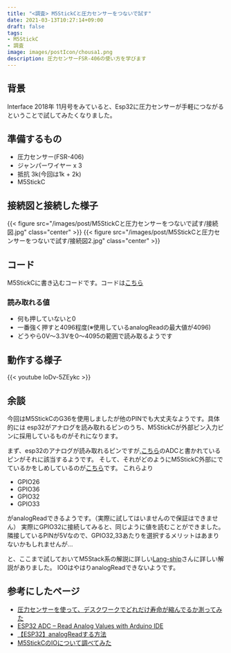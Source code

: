```yaml
---
title: "<調査> M5StickCと圧力センサーをつないで試す"
date: 2021-03-13T10:27:14+09:00
draft: false
tags:
- M5StickC
- 調査
image: images/postIcon/chousa1.png
description: 圧力センサーFSR-406の使い方を学びます
---
```


## 背景

Interface 2018年 11月号をみていると、Esp32に圧力センサーが手軽につながるということで試してみたくなりました。

## 準備するもの

* 圧力センサー(FSR-406)
* ジャンパーワイヤー x 3
* 抵抗 3k(今回は1k + 2k)
* M5StickC

## 接続図と接続した様子

{{< figure src="/images/post/M5StickCと圧力センサーをつないで試す/接続図.jpg" class="center" >}}
{{< figure src="/images/post/M5StickCと圧力センサーをつないで試す/接続図2.jpg" class="center" >}}

## コード

M5StickCに書き込むコードです。コードは[こちら](https://github.com/mametarou967/ForceSensing)

### 読み取れる値

* 何も押していないと0
* 一番強く押すと4096程度(※使用しているanalogReadの最大値が4096)
* どうやら0V～3.3Vを0～4095の範囲で読み取るようです

## 動作する様子

{{< youtube IoDv-5ZEykc >}}

## 余談

今回はM5StickCのG36を使用しましたが他のPINでも大丈夫なようです。具体的には
esp32がアナログを読み取れるピンのうち、M5StickCが外部ピン入力ピンに採用しているものがそれになります。

まず、esp32のアナログが読み取れるピンですが,[こちら](https://i0.wp.com/randomnerdtutorials.com/wp-content/uploads/2019/05/adc-pins-esp32-f.jpg?w=700&quality=100&strip=all&ssl=1)のADCと書かれているピンがそれに該当するようです。
そして、それがどのようにM5StickC外部にでているかをしめしているのが[こちら](https://docs.m5stack.com/#/en/core/m5stickc)です。
これらより

* GPIO26
* GPIO36
* GPIO32
* GPIO33

がanalogReadできるようです。（実際に試してはいませんので保証はできません）
実際にGPIO32に接続してみると、同じように値を読むことができました。隣接しているPINが5Vなので、GPIO32,33あたりを選択するメリットはあまりないかもしれませんが...

と、ここまで試しておいてM5Stack系の解説に詳しい[Lang-ship](https://lang-ship.com/blog/work/m5stickc-io/#toc6)さんに詳しい解説がありました。
IO0はやはりanalogReadできないようです。


## 参考にしたページ

* [圧力センサーを使って、デスクワークでどれだけ寿命が縮んでるか測ってみた](https://qiita.com/s_fujii/items/7e3f27df05685ad15e0c)
* [ESP32 ADC – Read Analog Values with Arduino IDE](https://randomnerdtutorials.com/esp32-adc-analog-read-arduino-ide/)
* [【ESP32】analogReadする方法](https://rikoubou.hatenablog.com/entry/2017/06/29/135819)
* [M5StickCのIOについて調べてみた](https://lang-ship.com/blog/work/m5stickc-io/#toc6)
